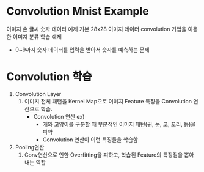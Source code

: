 Convolution Mnist Example
============
이미지 손 글씨 숫자 데이터 예제 
기본 28x28 이미지 데이터
convolution 기법을 이용한 이미지 분류 학습 예제

* 0~9까지 숫자 데이터를 입력을 받아서 숫자를 예측하는 문제 

# Convolution 학습 
1. Convolution Layer 
    1. 이미지 전체 패턴을 Kernel Map으로 이미지 Feature 특징을 Convolution
    연산으로 학습. 
        * Convolution 연산 ex)
            * 개와 고양이를 구분할 때 부분적인 이미지 패턴(귀, 눈, 코, 꼬리, 등)을 파악 
            * Convolution 연산이 이런 특징들을 학습함
2. Pooling연산
    1. Conv연산으로 인한 Overfitting을 피하고, 학습된 Feature의 특징점을 뽑아내는 역할